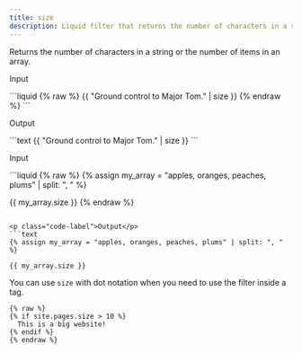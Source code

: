```yaml
---
title: size
description: Liquid filter that returns the number of characters in a string or the number of items in an array.
---
```


Returns the number of characters in a string or the number of items in an array.

<p class="code-label">Input</p>
```liquid
{% raw %}
{{ "Ground control to Major Tom." | size }}
{% endraw %}
```

<p class="code-label">Output</p>
```text
{{ "Ground control to Major Tom." | size }}
```

<p class="code-label">Input</p>
```liquid
{% raw %}
{% assign my_array = "apples, oranges, peaches, plums" | split: ", " %}

{{ my_array.size }}
{% endraw %}
```

<p class="code-label">Output</p>
```text
{% assign my_array = "apples, oranges, peaches, plums" | split: ", " %}

{{ my_array.size }}
```

You can use `size` with dot notation when you need to use the filter inside a tag.

```liquid
{% raw %}
{% if site.pages.size > 10 %}
  This is a big website!
{% endif %}
{% endraw %}
```
